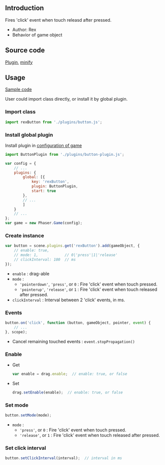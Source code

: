 ## Introduction

Fires 'click' event when touch releasd after pressed.

- Author: Rex
- Behavior of game object

## Source code

[Plugin](https://github.com/rexrainbow/phaser3-rex-notes/blob/master/plugins/button-plugin.js), [minify](https://github.com/rexrainbow/phaser3-rex-notes/blob/master/plugins/dist/rexbuttonplugin.min.js)

## Usage

[Sample code](https://github.com/rexrainbow/phaser3-rex-notes/tree/master/examples/button)

User could import class directly, or install it by global plugin.

### Import class

```javascript
import rexButton from './plugins/button.js';
```

### Install global plugin

Install plugin in [configuration of game](game.md#configuration)

```javascript
import ButtonPlugin from './plugins/button-plugin.js';

var config = {
    // ...
    plugins: {
        global: [{
            key: 'rexButton',
            plugin: ButtonPlugin,
            start: true
        },
        // ...
        ]
    }
    // ...
};
var game = new Phaser.Game(config);
```

### Create instance

```javascript
var button = scene.plugins.get('rexButton').add(gameObject, {
    // enable: true,
    // mode: 1,            // 0|'press'|1|'release'
    // clickInterval: 100  // ms
});
```

- `enable` : drag-able
- `mode` :
    - `'pointerdown'`, `'press'`, or `0` : Fire 'click' event when touch pressed.
    - `'pointerup'`, `'release'`, or `1` : Fire 'click' event when touch released after pressed.
- `clickInterval` : Interval between 2 'click' events, in ms.

### Events

```javascript
button.on('click', function (button, gameObject, pointer, event) {
    // ...
}, scope);
```

- Cancel remaining touched events : `event.stopPropagation()`

### Enable

- Get
    ```javascript
    var enable = drag.enable;  // enable: true, or false
    ```
- Set
    ```javascript
    drag.setEnable(enable);  // enable: true, or false
    ```

### Set mode

```javascript
button.setMode(mode);
```

- `mode` :
    - `'press'`, or `0` : Fire 'click' event when touch pressed.
    - `'release'`, or `1` : Fire 'click' event when touch released after pressed.

### Set click interval

```javascript
button.setClickInterval(interval);  // interval in ms
```